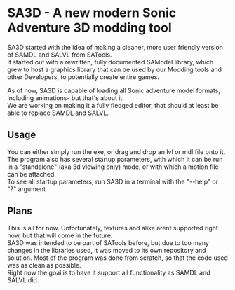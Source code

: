 # SA3D - A new modern Sonic Adventure 3D modding tool
SA3D started with the idea of making a cleaner, more user friendly version of SAMDL and SALVL from SATools. <br/>
It started out with a rewritten, fully documented SAModel library, which grew to host a graphics library that can be used by our Modding tools and other Developers, to potentially create entire games. <br/>

As of now, SA3D is capable of loading all Sonic adventure model formats, including animations- but that's about it. <br/>
We are working on making it a fully fledged editor, that should at least be able to replace SAMDL and SALVL. <br/>

## Usage
You can either simply run the exe, or drag and drop an lvl or mdl file onto it. <br/>
The program also has several startup parameters, with which it can be run in a "standalone" (aka 3d viewing only) mode, or with which a motion file can be attached. <br/>
To see all startup parameters, run SA3D in a terminal with the "--help" or "?" argument <br/>

## Plans
This is all for now. Unfortunately, textures and alike arent supported right now, but that will come in the future. <br/>
SA3D was intended to be part of SATools before, but due to too many changes in the libraries used, it was moved to its own repository and solution. Most of the program was done from scratch, so that the code used was as clean as possible. <br/>
Right now the goal is to have it support all functionality as SAMDL and SALVL did. <br/>
